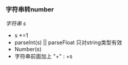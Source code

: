 ### 字符串转number
*字符串 s*
* s *=1 
* parseInt(s) || parseFloat 只对string类型有效
* Number(s)
* 字符串前面加上 "+" : +s